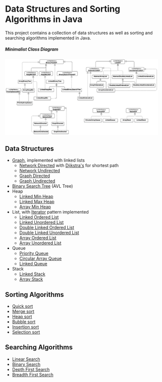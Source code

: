 # Data Structures and Sorting Algorithms in Java

This project contains a collection of data structures as well as sorting and searching algorithms implemented in Java.


##### Minimalist Class Diagram
![Minimalist Class Diagram](class-diagram.png "Minimalist Class Diagram")

## Data Structures

- [Graph](/src/main/java/com/example/graph), implemented with linked lists 
  - [Network Directed](/src/main/java/com/example/graph/NetworkDirected.java) with  [Dijkstra's](/src/main/java/com/example/graph/NetworkDirected.java#L206-L261) for shortest path
  - [Network Undirected](/src/main/java/com/example/graph/NetworkUndirected.java)
  - [Graph Directed](/src/main/java/com/example/graph/GraphDirected.java)
  - [Graph Undirected](/src/main/java/com/example/graph/GraphUndirected.java)
- [Binary Search Tree](/src/main/java/com/example/binaryTree/LinkedBinarySearchTree.java) (AVL Tree)
- Heap
  - [Linked Min Heap](/src/main/java/com/example/binaryTree/LinkedHeapMin.java)
  - [Linked Max Heap](/src/main/java/com/example/binaryTree/LinkedHeapMax.java)
  - [Array Min Heap](/src/main/java/com/example/arrayBinaryTree/ArrayHeapMin.java)
- List, with [Iterator](/src/main/java/com/example/list/LinkedUnorderedList.java#L250-L289) pattern implemented
  - [Linked Ordered List](/src/main/java/com/example/list/LinkedOrderedList.java)
  - [Linked Unordered List](/src/main/java/com/example/list/LinkedUnorderedList.java)
  - [Double Linked Ordered List](/src/main/java/com/example/doubleLinkedList/DoubleLinkedOrderedList.java)
  - [Double Linked Unordered List](/src/main/java/com/example/doubleLinkedList/DoubleLinkedUnorderedList.java)
  - [Array Ordered List](/src/main/java/com/example/arrayList/ArrayOrderedList.java)
  - [Array Unordered List](/src/main/java/com/example/arrayList/ArrayUnorderedList.java)
- Queue
    - [Priority Queue](/src/main/java/com/example/arrayBinaryTree/PriorityArrayQueue.java)
    - [Circular Array Queue](/src/main/java/com/example/arrayQueue/CircularArrayQueue.java)
    - [Linked Queue](/src/main/java/com/example/queue/LinkedQueue.java)
- Stack
    - [Linked Stack](/src/main/java/com/example/stack/LinkedStack.java)
    - [Array Stack](/src/main/java/com/example/arrayStack/ArrayStack.java)

## Sorting Algorithms

- [Quick sort](/src/main/java/com/example/sortingAndSearching/Sorting.java#L70-L125)
- [Merge sort](/src/main/java/com/example/sortingAndSearching/Sorting.java#L127-L182)
- [Heap sort](/src/main/java/com/example/sortingAndSearching/Sorting.java#L205-L232)
- [Bubble sort](/src/main/java/com/example/sortingAndSearching/Sorting.java#L49-L68)
- [Insertion sort](/src/main/java/com/example/sortingAndSearching/Sorting.java#L30-L47)
- [Selection sort](/src/main/java/com/example/sortingAndSearching/Sorting.java#L8-L28)

## Searching Algorithms

- [Linear Search](/src/main/java/com/example/sortingAndSearching/Searching.java#L6-L20)
- [Binary Search](/src/main/java/com/example/sortingAndSearching/Searching.java#L22-L59)
- [Depth First Search](/src/main/java/com/example/graph/NetworkDirected.java#L157-L193)
- [Breadth First Search](/src/main/java/com/example/graph/NetworkDirected.java#L288-L317)


